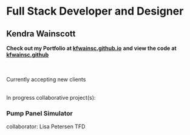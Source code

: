 # Full Stack Developer and Designer

## Kendra Wainscott

**Check out my Portfolio at [kfwainsc.github.io](https://kfwainsc.github.io/ "portfolio page hosted and updated through gitpages")**
**and view the code at [kfwainsc.github](https://github.com/kfwainsc/kfwainsc.github.io "portfolio page hosted and updated through gitpages")**


<br/>
<br/>
Currently accepting new clients 

<br/>
<br/>

In progress collaborative project(s): 
### Pump Panel Simulator  
collaborator: Lisa Petersen TFD
